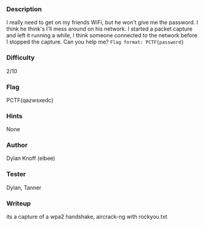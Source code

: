 ### Description
I really need to get on my friends WiFi, but he won't give me the password. I think he think's I'll mess around on his network. I started a packet capture and left it running a while, I think someone connected to the network before I stopped the capture. Can you help me? ```Flag format: PCTF{password}```

### Difficulty
2/10

### Flag
PCTF{qazwsxedc}

### Hints
None

### Author
Dylan Knoff (elbee)

### Tester
Dylan, Tanner

### Writeup
its a capture of a wpa2 handshake, aircrack-ng with rockyou.txt
